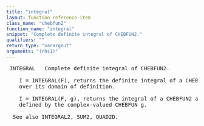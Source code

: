 ```yaml
---
title: "integral"
layout: function-reference-item
class_name: "chebfun2"
function_name: "integral"
snippet: "Complete definite integral of CHEBFUN2."
qualifiers: ""
return_type: "varargout"
arguments: "(rhs1)"
---
```


<pre class="help-text"> INTEGRAL   Complete definite integral of CHEBFUN2. 
 
    I = INTEGRAL(F), returns the definite integral of a CHEBFUN2. Integrated
    over its domain of definition.
  
    I = INTEGRAL(F, g), returns the integral of a CHEBFUN2 along the curve
    defined by the complex-valued CHEBFUN g.
  
  See also INTEGRAL2, SUM2, QUAD2D.
</pre>